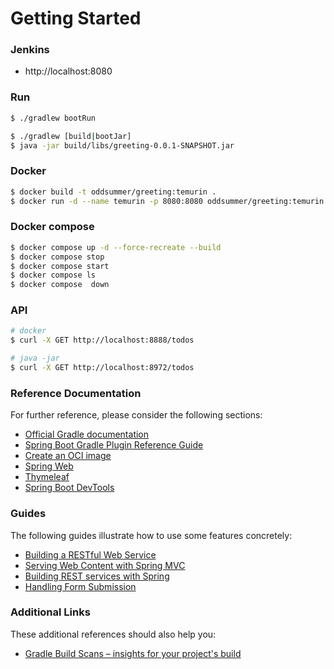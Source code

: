 # Getting Started

### Jenkins
- http://localhost:8080

### Run
```bash
$ ./gradlew bootRun
```

```bash
$ ./gradlew [build|bootJar]
$ java -jar build/libs/greeting-0.0.1-SNAPSHOT.jar
```

### Docker
```bash
$ docker build -t oddsummer/greeting:temurin .
$ docker run -d --name temurin -p 8080:8080 oddsummer/greeting:temurin
```

### Docker compose
```bash
$ docker compose up -d --force-recreate --build
$ docker compose stop
$ docker compose start
$ docker compose ls
$ docker compose  down
```

### API
```bash
# docker
$ curl -X GET http://localhost:8888/todos

# java -jar
$ curl -X GET http://localhost:8972/todos
```

### Reference Documentation
For further reference, please consider the following sections:

* [Official Gradle documentation](https://docs.gradle.org)
* [Spring Boot Gradle Plugin Reference Guide](https://docs.spring.io/spring-boot/3.3.4/gradle-plugin)
* [Create an OCI image](https://docs.spring.io/spring-boot/3.3.4/gradle-plugin/packaging-oci-image.html)
* [Spring Web](https://docs.spring.io/spring-boot/docs/3.3.4/reference/htmlsingle/index.html#web)
* [Thymeleaf](https://docs.spring.io/spring-boot/docs/3.3.4/reference/htmlsingle/index.html#web.servlet.spring-mvc.template-engines)
* [Spring Boot DevTools](https://docs.spring.io/spring-boot/docs/3.3.4/reference/htmlsingle/index.html#using.devtools)

### Guides
The following guides illustrate how to use some features concretely:

* [Building a RESTful Web Service](https://spring.io/guides/gs/rest-service/)
* [Serving Web Content with Spring MVC](https://spring.io/guides/gs/serving-web-content/)
* [Building REST services with Spring](https://spring.io/guides/tutorials/rest/)
* [Handling Form Submission](https://spring.io/guides/gs/handling-form-submission/)

### Additional Links
These additional references should also help you:

* [Gradle Build Scans – insights for your project's build](https://scans.gradle.com#gradle)
